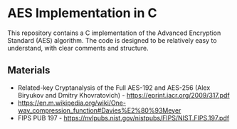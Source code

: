 # AES Implementation in C

This repository contains a C implementation of the Advanced Encryption Standard (AES) algorithm.  The code is designed to be relatively easy to understand, with clear comments and structure.

## Materials
*   Related-key Cryptanalysis of the Full AES-192 and AES-256 (Alex Biryukov and Dmitry Khovratovich) - https://eprint.iacr.org/2009/317.pdf
   *  https://en.m.wikipedia.org/wiki/One-way_compression_function#Davies%E2%80%93Meyer
*   FIPS PUB 197 - https://nvlpubs.nist.gov/nistpubs/FIPS/NIST.FIPS.197.pdf
